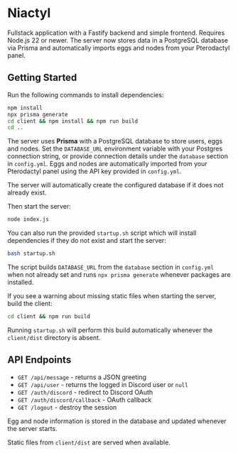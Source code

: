 # Niactyl

Fullstack application with a Fastify backend and simple frontend. Requires Node.js 22 or newer. The server now stores data in a PostgreSQL database via Prisma and automatically imports eggs and nodes from your Pterodactyl panel.

## Getting Started

Run the following commands to install dependencies:

```bash
npm install
npx prisma generate
cd client && npm install && npm run build
cd ..
```

The server uses **Prisma** with a PostgreSQL database to store users, eggs and nodes. Set the `DATABASE_URL` environment variable with your Postgres connection string, or provide connection details under the `database` section in `config.yml`. Eggs and nodes are automatically imported from your Pterodactyl panel using the API key provided in `config.yml`.

The server will automatically create the configured database if it does not already exist.

Then start the server:

```bash
node index.js
```

You can also run the provided `startup.sh` script which will install dependencies if they do not exist and start the server:

```bash
bash startup.sh
```

The script builds `DATABASE_URL` from the `database` section in `config.yml` when not already set and runs `npx prisma generate` whenever packages are installed.

If you see a warning about missing static files when starting the server, build the client:

```bash
cd client && npm run build
```

Running `startup.sh` will perform this build automatically whenever the `client/dist` directory is absent.

## API Endpoints

- `GET /api/message` - returns a JSON greeting
- `GET /api/user` - returns the logged in Discord user or `null`
- `GET /auth/discord` - redirect to Discord OAuth
- `GET /auth/discord/callback` - OAuth callback
- `GET /logout` - destroy the session

Egg and node information is stored in the database and updated whenever the server starts.

Static files from `client/dist` are served when available.
